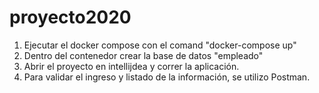 # proyecto2020

1) Ejecutar el docker compose con el comand "docker-compose up"
2) Dentro del contenedor crear la base de datos "empleado"
3) Abrir el proyecto en intellijdea y correr la aplicación.
4) Para validar el ingreso y listado de la información, se utilizo Postman. 
